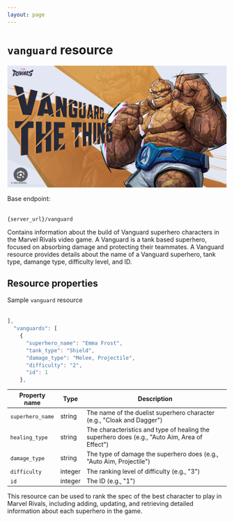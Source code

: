 ```yaml
---
layout: page
---
```


# `vanguard` resource

![alt text](../docs/media/Vanguard.png)

Base endpoint:

```shell

{server_url}/vanguard
```

Contains information about the build of Vanguard superhero characters in the Marvel Rivals video game. A Vanguard 
is a tank based superhero, focused on absorbing damage and protecting their teammates. A Vanguard resource 
provides details about the name of a Vanguard superhero, tank type, damange type, difficulty level, and ID.

## Resource properties

Sample `vanguard` resource

```js

],
  "vanguards": [
    {
      "superhero_name": "Emma Frost",
      "tank_type": "Shield",
      "damage_type": "Melee, Projectile",
      "difficulty": "2",
      "id": 1
    },
```

| Property name    | Type     | Description                                                                                 |
|------------------|----------|---------------------------------------------------------------------------------------------|
| `superhero_name` | string   | The name of the duelist superhero character (e.g., "Cloak and Dagger")                      |
| `healing_type`   | string   | The characteristics and type of healing the superhero does (e.g., "Auto Aim, Area of Effect") |
| `damage_type`    | string   | The type of damage the superhero does (e.g., "Auto Aim, Projectile")                        |
| `difficulty`     | integer  | The ranking level of difficulty (e.g., "3")                                                 |
| `id`             | integer  | The ID (e.g., "1")                                                                          |


This resource can be used to rank the spec of the best character to play in Marvel Rivals, including adding, updating, and 
retrieving detailed 
information about each superhero in the game.


